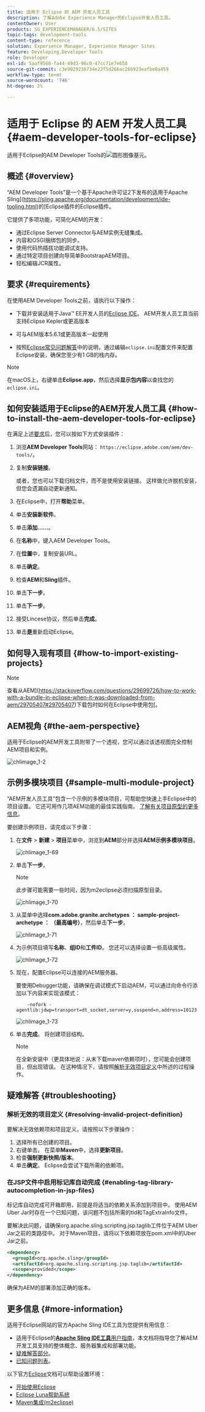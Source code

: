 ```yaml
---
title: 适用于 Eclipse 的 AEM 开发人员工具
description: 了解Adobe Experience Manager的Eclipse开发人员工具。
contentOwner: User
products: SG_EXPERIENCEMANAGER/6.5/SITES
topic-tags: development-tools
content-type: reference
solution: Experience Manager, Experience Manager Sites
feature: Developing,Developer Tools
role: Developer
exl-id: 5aaf9560-fa44-49d3-96c0-47cc71e7e658
source-git-commit: c3e9029236734e22f5d266ac26b923eafbe0a459
workflow-type: tm+mt
source-wordcount: '746'
ht-degree: 2%

---
```


# 适用于 Eclipse 的 AEM 开发人员工具{#aem-developer-tools-for-eclipse}

适用于Eclipse的AEM Developer Tools的![圆形图像基元。](do-not-localize/chlimage_1-9.png)

## 概述 {#overview}

“AEM Developer Tools”是一个基于Apache许可证2下发布的适用于Apache Sling](https://sling.apache.org/documentation/development/ide-tooling.html)的[Eclipse插件的Eclipse插件。

它提供了多项功能，可简化AEM的开发：

* 通过Eclipse Server Connector与AEM实例无缝集成。
* 内容和OSGI捆绑包的同步。
* 使用代码热插拔功能调试支持。
* 通过特定项目创建向导简单BootstrapAEM项目。
* 轻松编辑JCR属性。

## 要求 {#requirements}

在使用AEM Developer Tools之前，请执行以下操作：

* 下载并安装适用于Java™ EE开发人员的[Eclipse IDE](https://www.eclipse.org/downloads/packages/release/luna/r/eclipse-ide-java-ee-developers)。 AEM开发人员工具当前支持Eclipse Kepler或更高版本

* 可与AEM版本5.6.1或更高版本一起使用
* 按照[Eclipse常见问题解答](https://wiki.eclipse.org/FAQ_How_do_I_increase_the_heap_size_available_to_Eclipse%3F)中的说明，通过编辑`eclipse.ini`配置文件来配置Eclipse安装，确保您至少有1 GB的栈内存。

>[!NOTE]
>
>在macOS上，右键单击&#x200B;**Eclipse.app**，然后选择&#x200B;**显示包内容**&#x200B;以查找您的`eclipse.ini`。

## 如何安装适用于Eclipse的AEM开发人员工具 {#how-to-install-the-aem-developer-tools-for-eclipse}

在满足上述[要求](#requirements)后，您可以按如下方式安装插件：

1. 浏览&#x200B;**AEM Developer Tools**&#x200B;网站： `https://eclipse.adobe.com/aem/dev-tools/`。

1. 复制&#x200B;**安装链接**。

   或者，您也可以下载归档文件，而不是使用安装链接。 这样做允许脱机安装，但您会遗漏自动更新通知。

1. 在Eclipse中，打开&#x200B;**帮助**&#x200B;菜单。
1. 单击&#x200B;**安装新软件**。
1. 单击&#x200B;**添加……**。
1. 在&#x200B;**名称**&#x200B;中，键入AEM Developer Tools。
1. 在&#x200B;**位置**&#x200B;中，复制安装URL。
1. 单击&#x200B;**确定**。
1. 检查&#x200B;**AEM**&#x200B;和&#x200B;**Sling**&#x200B;插件。
1. 单击&#x200B;**下一步**。
1. 单击&#x200B;**下一步**。
1. 接受Lincese协议，然后单击&#x200B;**完成**。
1. 单击&#x200B;**是**&#x200B;重新启动Eclipse。

## 如何导入现有项目 {#how-to-import-existing-projects}

>[!NOTE]
>
>查看从AEM](https://stackoverflow.com/questions/29699726/how-to-work-with-a-bundle-in-eclipse-when-it-was-downloaded-from-aem/29705407#29705407)下载包时如何在Eclipse中使用包[。

## AEM视角 {#the-aem-perspective}

适用于Eclipse的AEM开发工具附带了一个透视，您可以通过该透视图完全控制AEM项目和实例。

![chlimage_1-2](assets/chlimage_1-2a.jpeg)

## 示例多模块项目 {#sample-multi-module-project}

“AEM开发人员工具”包含一个示例的多模块项目，可帮助您快速上手Eclipse中的项目设置。 它还可用作几项AEM功能的最佳实践指南。 [了解有关项目原型的更多信息](https://github.com/adobe/aem-project-archetype)。

要创建示例项目，请完成以下步骤：

1. 在&#x200B;**文件** > **新建** > **项目**&#x200B;菜单中，浏览到&#x200B;**AEM**&#x200B;部分并选择&#x200B;**AEM示例多模块项目**。

   ![chlimage_1-69](assets/chlimage_1-69a.png)

1. 单击&#x200B;**下一步**。

   >[!NOTE]
   >
   >此步骤可能需要一些时间，因为m2eclipse必须扫描原型目录。

   ![chlimage_1-70](assets/chlimage_1-70a.png)

1. 从菜单中选择&#x200B;**com.adobe.granite.archetypes ： sample-project-archetype ： （最高编号）**，然后单击&#x200B;**下一步**。

   ![chlimage_1-71](assets/chlimage_1-71a.png)

1. 为示例项目填写&#x200B;**名称**、**组ID**&#x200B;和&#x200B;**工件ID**。 您还可以选择设置一些高级属性。

   ![chlimage_1-72](assets/chlimage_1-72a.png)

1. 现在，配置Eclipse可以连接的AEM服务器。

   要使用Debugger功能，请确保在调试模式下启动AEM，可以通过向命令行添加以下内容来实现该模式：

   ```
       -nofork -agentlib:jdwp=transport=dt_socket,server=y,suspend=n,address=10123
   ```

   ![chlimage_1-73](assets/chlimage_1-73a.png)

1. 单击&#x200B;**完成**。 将创建项目结构。

   >[!NOTE]
   >
   >在全新安装中（更具体地说：从未下载maven依赖项时），您可能会创建项目，但出现错误。 在这种情况下，请按照[解析无效项目定义](#resolving-invalid-project-definition)中所述的过程操作。

## 疑难解答 {#troubleshooting}

### 解析无效的项目定义 {#resolving-invalid-project-definition}

要解决无效依赖项和项目定义，请按照以下步骤操作：

1. 选择所有已创建的项目。
1. 右键单击。 在菜单&#x200B;**Maven**&#x200B;中，选择&#x200B;**更新项目**。
1. 检查&#x200B;**强制更新快照/版本**。
1. 单击&#x200B;**确定**。 Eclipse会尝试下载所需的依赖项。

### 在JSP文件中启用标记库自动完成 {#enabling-tag-library-autocompletion-in-jsp-files}

标记库自动完成可开箱即用，前提是将适当的依赖关系添加到项目中。 使用AEM Uber Jar时存在一个已知问题，该问题不包括所需的tld和TagExtraInfo文件。

要解决此问题，请确保org.apache.sling.scripting.jsp.taglib工件位于AEM Uber Jar之前的类路径中。 对于Maven项目，请将以下依赖项放在pom.xml中的Uber Jar之前。

```xml
<dependency>
  <groupId>org.apache.sling</groupId>
  <artifactId>org.apache.sling.scripting.jsp.taglib</artifactId>
  <scope>provided</scope>
</dependency>
```

确保为AEM的部署添加正确的版本。

## 更多信息 {#more-information}

适用于Eclipse网站的官方Apache Sling IDE工具为您提供有用信息：

* 适用于Eclipse的&#x200B;[**Apache Sling IDE工具**&#x200B;用户指南](https://sling.apache.org/documentation/development/ide-tooling.html)，本文档将指导您了解AEM开发工具支持的整体概念、服务器集成和部署功能。
* [疑难解答部分](https://sling.apache.org/documentation/development/ide-tooling.html#troubleshooting)。
* [已知问题列表](https://sling.apache.org/documentation/development/ide-tooling.html#known-issues)。

以下官方[Eclipse](https://www.eclipse.org/)文档可以帮助设置环境：

* [开始使用Eclipse](https://eclipseide.org/getting-started/)
* [Eclipse Luna帮助系统](https://help.eclipse.org/latest/index.jsp)
* [Maven集成(m2eclipse)](https://www.eclipse.org/m2e/)
